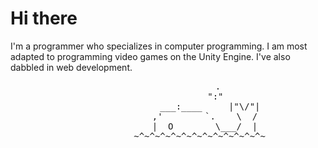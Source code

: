 


<h1> Hi there </h1>
<p>I'm a programmer who specializes in computer programming.
I am most adapted to programming video games on the Unity Engine.
I've also dabbled in web development.</p>
<div align = "center">
    <pre>
                   .
                  ":"
                ___:____     |"\/"|
              ,'        `.    \  /
              |  O        \___/  |
            ~^~^~^~^~^~^~^~^~^~^~^~^~
    </pre>
</div>

